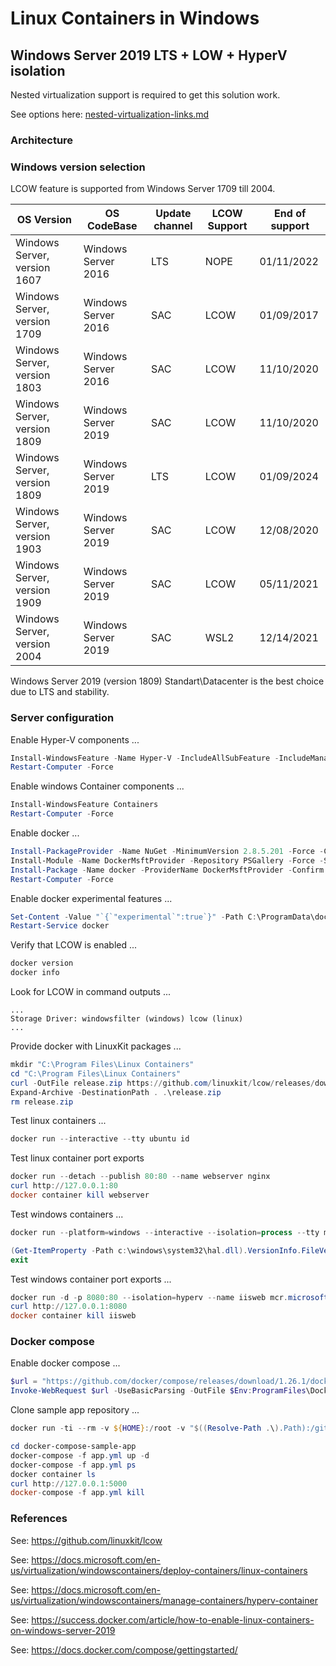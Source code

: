 # Linux Containers in Windows

## Windows Server 2019 LTS + LOW + HyperV isolation

Nested virtualization support is required to get this solution work.

See options here: [nested-virtualization-links.md](nested-virtualization-links.md)

### Architecture

### Windows version selection

LCOW feature is supported from Windows Server 1709 till 2004.

| OS Version                   | OS CodeBase         | Update channel | LCOW Support | End of support |
| ---------------------------- | ------------------- | -------------- | ------------ | -------------- |
| Windows Server, version 1607 | Windows Server 2016 | LTS            | NOPE         | 01/11/2022     |
| Windows Server, version 1709 | Windows Server 2016 | SAC            | LCOW         | 01/09/2017     |
| Windows Server, version 1803 | Windows Server 2016 | SAC            | LCOW         | 11/10/2020     |
| Windows Server, version 1809 | Windows Server 2019 | SAC            | LCOW         | 11/10/2020     |
| Windows Server, version 1809 | Windows Server 2019 | LTS            | LCOW         | 01/09/2024     |
| Windows Server, version 1903 | Windows Server 2019 | SAC            | LCOW         | 12/08/2020     |
| Windows Server, version 1909 | Windows Server 2019 | SAC            | LCOW         | 05/11/2021     |
| Windows Server, version 2004 | Windows Server 2019 | SAC            | WSL2         | 12/14/2021     |

Windows Server 2019 (version 1809) Standart\Datacenter is the best choice due to LTS and stability.

### Server configuration

Enable Hyper-V components ...

```powershell
Install-WindowsFeature -Name Hyper-V -IncludeAllSubFeature -IncludeManagementTools
Restart-Computer -Force
```

Enable windows Container components ...

```powershell
Install-WindowsFeature Containers
Restart-Computer -Force
```

Enable docker ...


```powershell
Install-PackageProvider -Name NuGet -MinimumVersion 2.8.5.201 -Force -Confirm:$False
Install-Module -Name DockerMsftProvider -Repository PSGallery -Force -Scope AllUsers -Confirm:$False
Install-Package -Name docker -ProviderName DockerMsftProvider -Confirm:$False -Force
Restart-Computer -Force
```

Enable docker experimental features ...

```powershell
Set-Content -Value "`{`"experimental`":true`}" -Path C:\ProgramData\docker\config\daemon.json
Restart-Service docker
```

Verify that LCOW is enabled ...

```powershell
docker version
docker info
```

Look for LCOW in command outputs ...

```plain
...
Storage Driver: windowsfilter (windows) lcow (linux)
...
```

Provide docker with LinuxKit packages ...

```powershell
mkdir "C:\Program Files\Linux Containers"
cd "C:\Program Files\Linux Containers"
curl -OutFile release.zip https://github.com/linuxkit/lcow/releases/download/v4.14.35-v0.3.9/release.zip
Expand-Archive -DestinationPath . .\release.zip
rm release.zip
```

Test linux containers ...

```powershell
docker run --interactive --tty ubuntu id
```

Test linux container port exports

```powershell
docker run --detach --publish 80:80 --name webserver nginx
curl http://127.0.0.1:80
docker container kill webserver
```

Test windows containers ...

```powershell
docker run --platform=windows --interactive --isolation=process --tty mcr.microsoft.com/powershell:lts-nanoserver-1809 pwsh.exe
```

```powershell
(Get-ItemProperty -Path c:\windows\system32\hal.dll).VersionInfo.FileVersion
exit
```

Test windows container port exports ...

```powershell
docker run -d -p 8080:80 --isolation=hyperv --name iisweb mcr.microsoft.com/windows/servercore/iisdocker
curl http://127.0.0.1:8080
docker container kill iisweb
```

### Docker compose

Enable docker compose ...

```powershell
$url = "https://github.com/docker/compose/releases/download/1.26.1/docker-compose-Windows-x86_64.exe"
Invoke-WebRequest $url -UseBasicParsing -OutFile $Env:ProgramFiles\Docker\docker-compose.exe
```

Clone sample app repository ...

```powershell
docker run -ti --rm -v ${HOME}:/root -v "$((Resolve-Path .\).Path):/git" alpine/git clone https://github.com/btower-labz/docker-compose-sample-app.git
```

```powershell
cd docker-compose-sample-app
docker-compose -f app.yml up -d
docker-compose -f app.yml ps
docker container ls
curl http://127.0.0.1:5000
docker-compose -f app.yml kill
```

### References

See: https://github.com/linuxkit/lcow

See: https://docs.microsoft.com/en-us/virtualization/windowscontainers/deploy-containers/linux-containers

See: https://docs.microsoft.com/en-us/virtualization/windowscontainers/manage-containers/hyperv-container

See: https://success.docker.com/article/how-to-enable-linux-containers-on-windows-server-2019

See: https://docs.docker.com/compose/gettingstarted/

